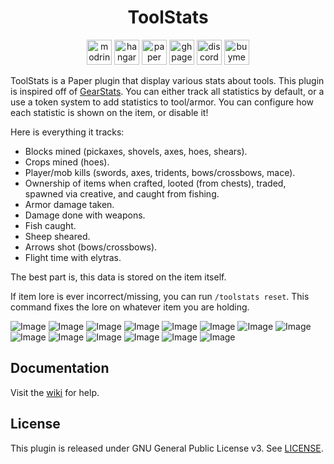 <h1 align="center">ToolStats</h1>

<p align="center">
	<a href="https://modrinth.com/plugin/ToolStats"><img alt="modrinth" height="40" src="https://cdn.jsdelivr.net/npm/@intergrav/devins-badges@3/assets/compact/available/modrinth_vector.svg"></a>
	<a href="https://hangar.papermc.io/hyperdefined/ToolStats"><img alt="hangar" height="40" src="https://cdn.jsdelivr.net/npm/@intergrav/devins-badges@3/assets/compact/available/hangar_vector.svg"></a>
	<a href="https://papermc.io"><img alt="paper" height="40" src="https://cdn.jsdelivr.net/npm/@intergrav/devins-badges@3/assets/compact/supported/paper_vector.svg"></a>
	<a href="https://docs.hyper.lol/plugins/toolstats/about/"><img alt="ghpages" height="40" src="https://cdn.jsdelivr.net/npm/@intergrav/devins-badges@3/assets/compact/documentation/ghpages_vector.svg"></a>
	<a href="https://discord.gg/rJuQXVcJz8"><img alt="discord-singular" height="40" src="https://cdn.jsdelivr.net/npm/@intergrav/devins-badges@3/assets/compact/social/discord-singular_vector.svg"></a>
	<a href="https://buymeacoffee.com/hyperdefined"><img alt="buymeacoffee-singular" height="40" src="https://cdn.jsdelivr.net/npm/@intergrav/devins-badges@3/assets/compact/donate/buymeacoffee-singular_vector.svg"></a>
</p>

ToolStats is a Paper plugin that display various stats about tools. This plugin is inspired off of [GearStats](https://www.spigotmc.org/resources/gearstats.12960/). You can either track all statistics by default, or a use a token system to add statistics to tool/armor. You can configure how each statistic is shown on the item, or disable it!

Here is everything it tracks:
* Blocks mined (pickaxes, shovels, axes, hoes, shears).
* Crops mined (hoes).
* Player/mob kills (swords, axes, tridents, bows/crossbows, mace).
* Ownership of items when crafted, looted (from chests), traded, spawned via creative, and caught from fishing.
* Armor damage taken.
* Damage done with weapons.
* Fish caught.
* Sheep sheared.
* Arrows shot (bows/crossbows).
* Flight time with elytras.

The best part is, this data is stored on the item itself.

If item lore is ever incorrect/missing, you can run `/toolstats reset`. This command fixes the lore on whatever item you are holding.

![Image](https://docs.hyper.lol/plugins/toolstats/assets/image.png)
![Image](https://docs.hyper.lol/plugins/toolstats/assets/image2.png)
![Image](https://docs.hyper.lol/plugins/toolstats/assets/image3.png)
![Image](https://docs.hyper.lol/plugins/toolstats/assets/image4.png)
![Image](https://docs.hyper.lol/plugins/toolstats/assets/image5.png)
![Image](https://docs.hyper.lol/plugins/toolstats/assets/image6.png)
![Image](https://docs.hyper.lol/plugins/toolstats/assets/image7.png)
![Image](https://docs.hyper.lol/plugins/toolstats/assets/image8.png)
![Image](https://docs.hyper.lol/plugins/toolstats/assets/image9.png)
![Image](https://docs.hyper.lol/plugins/toolstats/assets/image10.png)
![Image](https://docs.hyper.lol/plugins/toolstats/assets/image11.png)
![Image](https://docs.hyper.lol/plugins/toolstats/assets/image13.png)
![Image](https://docs.hyper.lol/plugins/toolstats/assets/image14.png)
![Image](https://docs.hyper.lol/plugins/toolstats/assets/image12.png)

## Documentation
Visit the [wiki](https://docs.hyper.lol/plugins/toolstats/about/) for help.

## License
This plugin is released under GNU General Public License v3. See [LICENSE](https://github.com/hyperdefined/ToolStats/blob/master/LICENSE).